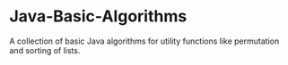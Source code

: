 # Java-Basic-Algorithms

A collection of basic Java algorithms for utility functions like permutation and sorting of lists.
